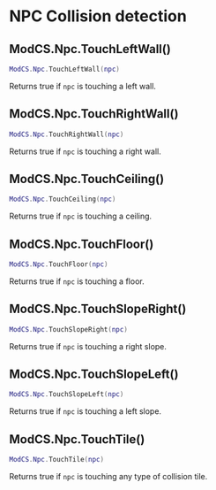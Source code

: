 # NPC Collision detection

## ModCS.Npc.TouchLeftWall()

```lua
ModCS.Npc.TouchLeftWall(npc)
```

Returns true if `npc` is touching a left wall.

## ModCS.Npc.TouchRightWall()

```lua
ModCS.Npc.TouchRightWall(npc)
```

Returns true if `npc` is touching a right wall.

## ModCS.Npc.TouchCeiling()

```lua
ModCS.Npc.TouchCeiling(npc)
```

Returns true if `npc` is touching a ceiling.

## ModCS.Npc.TouchFloor()

```lua
ModCS.Npc.TouchFloor(npc)
```

Returns true if `npc` is touching a floor.

## ModCS.Npc.TouchSlopeRight()

```lua
ModCS.Npc.TouchSlopeRight(npc)
```

Returns true if `npc` is touching a right slope.

## ModCS.Npc.TouchSlopeLeft()

```lua
ModCS.Npc.TouchSlopeLeft(npc)
```

Returns true if `npc` is touching a left slope.

## ModCS.Npc.TouchTile()

```lua
ModCS.Npc.TouchTile(npc)
```

Returns true if `npc` is touching any type of collision tile.